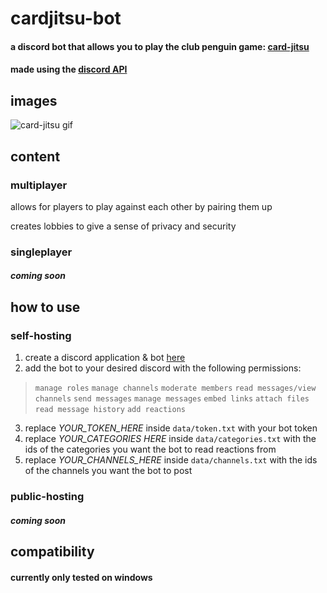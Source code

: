 # cardjitsu-bot
#### a discord bot that allows you to play the club penguin game: [card-jitsu](https://clubpenguin.fandom.com/wiki/Card-Jitsu)
#### made using the [discord API](https://discordpy.readthedocs.io/en/stable/)

## images
![card-jitsu gif](https://cdn.discordapp.com/attachments/841102995218890772/966487619368276038/card-jitsu_2.gif)

## content
### multiplayer
allows for players to play against each other by pairing them up<br/>

creates lobbies to give a sense of privacy and security
### singleplayer
##### <em>coming soon</em>

## how to use
### self-hosting
1. create a discord application & bot [here](https://discord.com/developers/applications)
2. add the bot to your desired discord with the following permissions:
> ``manage roles``
> ``manage channels`` 
> ``moderate members`` 
> ``read messages/view channels`` 
> ``send messages`` 
> ``manage messages`` 
> ``embed links`` 
> ``attach files`` 
> ``read message history`` 
> ``add reactions`` 
3. replace <em>YOUR_TOKEN_HERE</em> inside ``data/token.txt`` with your bot token
4. replace <em>YOUR_CATEGORIES HERE</em> inside ``data/categories.txt`` with the ids of the categories you want the bot to read reactions from
5. replace <em>YOUR_CHANNELS_HERE</em> inside ``data/channels.txt`` with the ids of the channels you want the bot to post
### public-hosting
##### <em>coming soon</em>

## compatibility
#### currently only tested on windows
